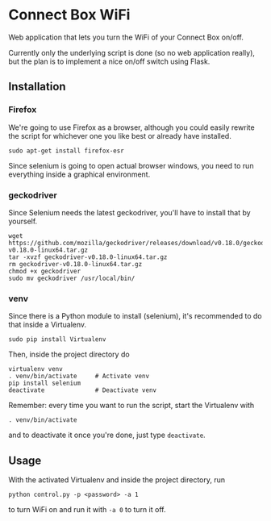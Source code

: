 # Connect Box WiFi
Web application that lets you turn the WiFi of your Connect Box on/off.

Currently only the underlying script is done (so no web application really),
but the plan is to implement a nice on/off switch using Flask.

## Installation
### Firefox
We're going to use Firefox as a browser, although you could easily rewrite
the script for whichever one you like best or already have installed.
```
sudo apt-get install firefox-esr
```
Since selenium is going to open actual browser windows, you need to run
everything inside a graphical environment.

### geckodriver
Since Selenium needs the latest geckodriver, you'll have to install that by
yourself.
```
wget https://github.com/mozilla/geckodriver/releases/download/v0.18.0/geckodriver-v0.18.0-linux64.tar.gz
tar -xvzf geckodriver-v0.18.0-linux64.tar.gz
rm geckodriver-v0.18.0-linux64.tar.gz
chmod +x geckodriver
sudo mv geckodriver /usr/local/bin/
```

### venv
Since there is a Python module to install (selenium), it's recommended to do
that inside a Virtualenv.
```
sudo pip install Virtualenv
```
Then, inside the project directory do
```
virtualenv venv
. venv/bin/activate     # Activate venv
pip install selenium
deactivate              # Deactivate venv
```
Remember: every time you want to run the script, start the Virtualenv with
```
. venv/bin/activate
```
and to deactivate it once you're done, just type
`deactivate`.

## Usage
With the activated Virtualenv and inside the project directory, run
```
python control.py -p <password> -a 1
```
to turn WiFi on and run it with `-a 0` to turn it off.
